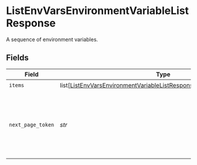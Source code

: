 # ListEnvVarsEnvironmentVariableListResponse

A sequence of environment variables.


## Fields

| Field                                                                                                                                                                   | Type                                                                                                                                                                    | Required                                                                                                                                                                | Description                                                                                                                                                             |
| ----------------------------------------------------------------------------------------------------------------------------------------------------------------------- | ----------------------------------------------------------------------------------------------------------------------------------------------------------------------- | ----------------------------------------------------------------------------------------------------------------------------------------------------------------------- | ----------------------------------------------------------------------------------------------------------------------------------------------------------------------- |
| `items`                                                                                                                                                                 | list[[ListEnvVarsEnvironmentVariableListResponseEnvironmentVariablePair](../../models/operations/listenvvarsenvironmentvariablelistresponseenvironmentvariablepair.md)] | :heavy_check_mark:                                                                                                                                                      | N/A                                                                                                                                                                     |
| `next_page_token`                                                                                                                                                       | *str*                                                                                                                                                                   | :heavy_check_mark:                                                                                                                                                      | A token to pass as a `page-token` query parameter to return the next page of results.                                                                                   |